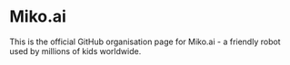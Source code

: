 # Miko.ai

This is the official GitHub organisation page for Miko.ai - a friendly robot used by millions of kids worldwide.
